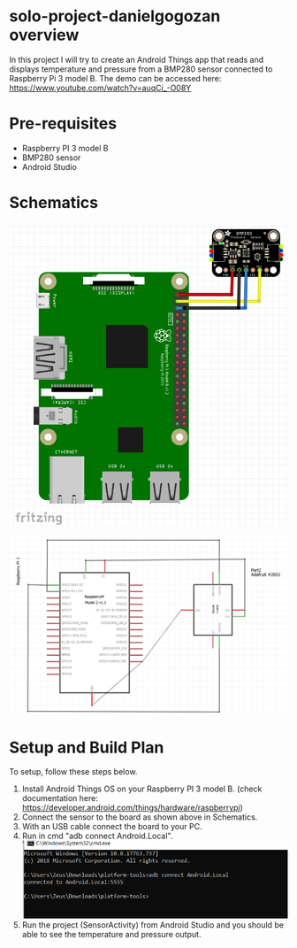 # solo-project-danielgogozan overview
In this project I will try to create an Android Things app that reads and displays temperature and pressure from a BMP280 sensor connected to Raspberry Pi 3 model B.
The demo can be accessed here: https://www.youtube.com/watch?v=auqCi_-O08Y
# Pre-requisites
- Raspberry PI 3 model B
- BMP280 sensor
- Android Studio

# Schematics
![Screenshot](breadboard.PNG)

![Screenshot](scheme.PNG)
# Setup and Build Plan 
To setup, follow these steps below.
1. Install Android Things OS on your Raspberry PI 3 model B. (check documentation here: https://developer.android.com/things/hardware/raspberrypi)
2. Connect the sensor to the board as shown above in Schematics.
3. With an USB cable connect the board to your PC.
4. Run in cmd "adb connect Android.Local". 
 ![Screenshot](AndroidLocal.PNG)
5. Run the project (SensorActivity) from Android Studio and you should be able to see the temperature and pressure output.
